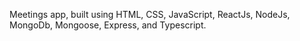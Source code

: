 Meetings app, built using HTML, CSS, JavaScript, ReactJs, NodeJs, MongoDb, Mongoose, Express, and Typescript.
